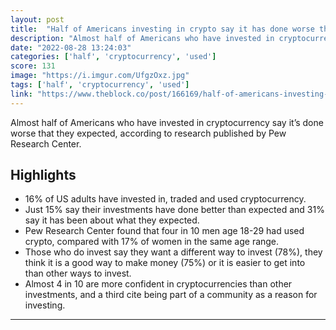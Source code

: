 ```yaml
---
layout: post
title:  "Half of Americans investing in crypto say it has done worse than expected"
description: "Almost half of Americans who have invested in cryptocurrency say it’s done worse that they expected, according to research published by Pew Research Center."
date: "2022-08-28 13:24:03"
categories: ['half', 'cryptocurrency', 'used']
score: 131
image: "https://i.imgur.com/UfgzOxz.jpg"
tags: ['half', 'cryptocurrency', 'used']
link: "https://www.theblock.co/post/166169/half-of-americans-investing-in-crypto-say-it-has-done-worse-than-expected?utm_source=twitter&amp;utm_medium=social"
---
```


Almost half of Americans who have invested in cryptocurrency say it’s done worse that they expected, according to research published by Pew Research Center.

## Highlights

- 16% of US adults have invested in, traded and used cryptocurrency.
- Just 15% say their investments have done better than expected and 31% say it has been about what they expected.
- Pew Research Center found that four in 10 men age 18-29 had used crypto, compared with 17% of women in the same age range.
- Those who do invest say they want a different way to invest (78%), they think it is a good way to make money (75%) or it is easier to get into than other ways to invest.
- Almost 4 in 10 are more confident in cryptocurrencies than other investments, and a third cite being part of a community as a reason for investing.

---
